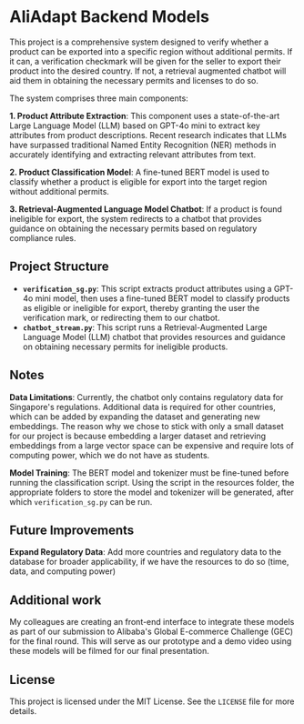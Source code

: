 # AliAdapt Backend Models

This project is a comprehensive system designed to verify whether a product can be exported into a specific region without additional permits. If it can, a verification checkmark will be given for the seller to export their product into the desired country. If not, a retrieval augmented chatbot will aid them in obtaining the necessary permits and licenses to do so.

The system comprises three main components:

**1. Product Attribute Extraction**: This component uses a state-of-the-art Large Language Model (LLM) based on GPT-4o mini to extract key attributes from product descriptions. Recent research indicates that LLMs have surpassed traditional Named Entity Recognition (NER) methods in accurately identifying and extracting relevant attributes from text.

**2. Product Classification Model**: A fine-tuned BERT model is used to classify whether a product is eligible for export into the target region without additional permits.

**3. Retrieval-Augmented Language Model Chatbot**: If a product is found ineligible for export, the system redirects to a chatbot that provides guidance on obtaining the necessary permits based on regulatory compliance rules.

## Project Structure

- **`verification_sg.py`**: This script extracts product attributes using a GPT-4o mini model, then uses a fine-tuned BERT model to classify products as eligible or ineligible for export, thereby granting the user the verification mark, or redirecting them to our chatbot.
- **`chatbot_stream.py`**: This script runs a Retrieval-Augmented Large Language Model (LLM) chatbot that provides resources and guidance on obtaining necessary permits for ineligible products.

## Notes

**Data Limitations**: Currently, the chatbot only contains regulatory data for Singapore's regulations. Additional data is required for other countries, which can be added by expanding the dataset and generating new embeddings. The reason why we chose to stick with only a small dataset for our project is because embedding a larger dataset and retrieving embeddings from a large vector space can be expensive and require lots of computing power, which we do not have as students. 

**Model Training**: The BERT model and tokenizer must be fine-tuned before running the classification script. Using the script in the resources folder, the appropriate folders to store the model and tokenizer will be generated, after which `verification_sg.py` can be run.

## Future Improvements

**Expand Regulatory Data**: Add more countries and regulatory data to the database for broader applicability, if we have the resources to do so (time, data, and computing power)

## Additional work

My colleagues are creating an front-end interface to integrate these models as part of our submission to Alibaba's Global E-commerce Challenge (GEC) for the final round. This will serve as our prototype and a demo video using these models will be filmed for our final presentation.

## License

This project is licensed under the MIT License. See the `LICENSE` file for more details.